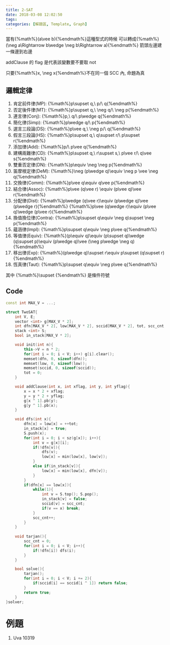 ```yaml
---
title: 2-SAT
date: 2018-03-08 12:02:50
tags:
categories: [解題區, Template, Graph]
---
```


當有{%math%}(a\vee b){%endmath%}這種型式的時候
可以轉成{%math%}(\neg a\Rightarrow b\wedge \neg b\Rightarrow a){%endmath%}
箭頭左邊建一條邊到右邊

addClause 的 flag 是代表該變數要不要取 not

只要{%math%}x, \neg x{%endmath%}不在同一個 SCC 內, 命題為真

## 邏輯定律
1. 肯定前件律(MP): {%math%}p\supset q,\ p/\ q{%endmath%}
2. 否定後件律(MT): {%math%}p\supset q,\ \neg q/\ \neg p{%endmath%}
3. 連言律(Conj): {%math%}p,\ q/\ p\wedge q{%endmath%}
4. 簡化律(Simp): {%math%}p\wedge q/\ p{%endmath%}
5. 選言三段論(DS): {%math%}p\vee q,\ \neg p/\ q{%endmath%}
6. 假言三段論(HS): {%math%}p\supset q,\ q\supset r/\ p\supset r{%endmath%}
7. 添加律(Add): {%math%}p/\ p\vee q{%endmath%}
8. 建構兩難律(CD): {%math%}p\supset q,\ r\supset s,\ p\vee r/\ q\vee s{%endmath%}
9. 雙重否定律(DN): {%math%}p\equiv \neg \neg p{%endmath%}
10. 笛摩根定律(DeM): {%math%}\neg (p\wedge q)\equiv \neg p \vee \neg q{%endmath%}
11. 交換律(Comm): {%math%}p\vee q\equiv q\vee p{%endmath%}
12. 結合律(Assoc): {%math%}p\vee (q\vee r) \equiv (p\vee q)\vee r{%endmath%}
13. 分配律(Dist): {%math%}p\wedge (q\vee r)\equiv (p\wedge q)\vee (p\wedge r){%endmath%}
{%math%}p\vee (q\wedge r)\equiv (p\vee q)\wedge (p\vee r){%endmath%}
14. 換值換位律(Contra): {%math%}p\supset q\equiv \neg q\supset \neg p{%endmath%}
15. 蘊涵律(Impl): {%math%}p\supset q\equiv \neg p\vee q{%endmath%}
16. 等值律(Equiv): {%math%}(p\equiv q)\equiv (p\supset q)\wedge (q\supset p)\equiv (p\wedge q)\vee (\neg p\wedge \neg q){%endmath%}
17. 移出律(Exp): {%math%}(p\wedge q)\supset r\equiv p\supset (q\supset r){%endmath%}
18. 恆真律(Taut): {%math%}p\supset q\equiv \neg p\vee q{%endmath%}

其中 {%math%}\supset {%endmath%} 是條件符號
## Code
```cpp
const int MAX_V = ...;

struct TwoSAT{
    int V, E;
    vector <int> g[MAX_V * 2];
    int dfn[MAX_V * 2], low[MAX_V * 2], sccid[MAX_V * 2], tot, scc_cnt;
    stack <int> S;
    bool in_stack[MAX_V * 2];

    void init(int n){
        this->V = n * 2;
        for(int i = 0; i < V; i++) g[i].clear();
        memset(dfn, 0, sizeof(dfn));
        memset(low, 0, sizeof(low));
        memset(sccid, 0, sizeof(sccid));
        tot = 0;
    }

    void addClause(int x, int xflag, int y, int yflag){
        x = x * 2 + xflag;
        y = y * 2 + yflag;
        g[x ^ 1].pb(y);
        g[y ^ 1].pb(x);
    }

    void dfs(int x){
        dfn[x] = low[x] = ++tot;
        in_stack[x] = true;
        S.push(x);
        for(int i = 0; i < sz(g[x]); i++){
            int v = g[x][i];
            if(!dfn[v]){
                dfs(v);
                low[x] = min(low[x], low[v]);
            }
            else if(in_stack[v]){
                low[x] = min(low[x], dfn[v]);
            }
        }
        if(dfn[x] == low[x]){
            while(1){
                int v = S.top(); S.pop();
                in_stack[v] = false;
                sccid[v] = scc_cnt;
                if(v == x) break;
            }
            scc_cnt++;
        }
    }
    
    void tarjan(){
        scc_cnt = 0;
        for(int i = 0; i < V; i++){
            if(!dfn[i]) dfs(i);
        }
    }

    bool solve(){
        tarjan();
        for(int i = 0; i < V; i += 2){
            if(sccid[i] == sccid[i ^ 1]) return false;
        }
        return true;
    }
}solver;
```

# 例題
1. Uva 10319
